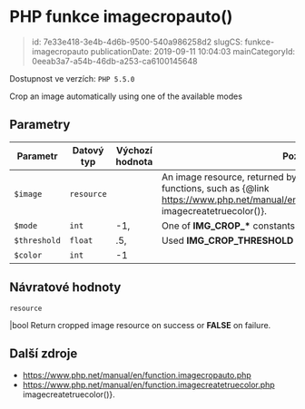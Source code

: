 PHP funkce imagecropauto()
================================

> id: 7e33e418-3e4b-4d6b-9500-540a986258d2
> slugCS: funkce-imagecropauto
> publicationDate: 2019-09-11 10:04:03
> mainCategoryId: 0eeab3a7-a54b-46db-a253-ca6100145648

Dostupnost ve verzích: `PHP 5.5.0`

Crop an image automatically using one of the available modes


Parametry
--------------

| Parametr | Datový typ | Výchozí hodnota | Poznámka |
|-----|-----|-----|-----|
| `$image` | `resource` |  | An image resource, returned by one of the image creation functions, such as {@link https://www.php.net/manual/en/function.imagecreatetruecolor.php imagecreatetruecolor()}. |
| `$mode` | `int` | -1, | One of <b>IMG_CROP_*</b> constants. |
| `$threshold` | `float` | .5, | Used <b>IMG_CROP_THRESHOLD</b> mode. |
| `$color` | `int` | -1 |  |


Návratové hodnoty
----------------

`resource`

|bool Return cropped image resource on success or <b>FALSE</b> on failure.

Další zdroje
------------


- https://www.php.net/manual/en/function.imagecropauto.php
- https://www.php.net/manual/en/function.imagecreatetruecolor.php imagecreatetruecolor()}.
</p>
